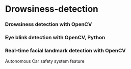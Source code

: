 # Drowsiness-detection

### Drowsiness detection with OpenCV
### Eye blink detection with OpenCV, Python
### Real-time facial landmark detection with OpenCV

Autonomous Car safety system feature
